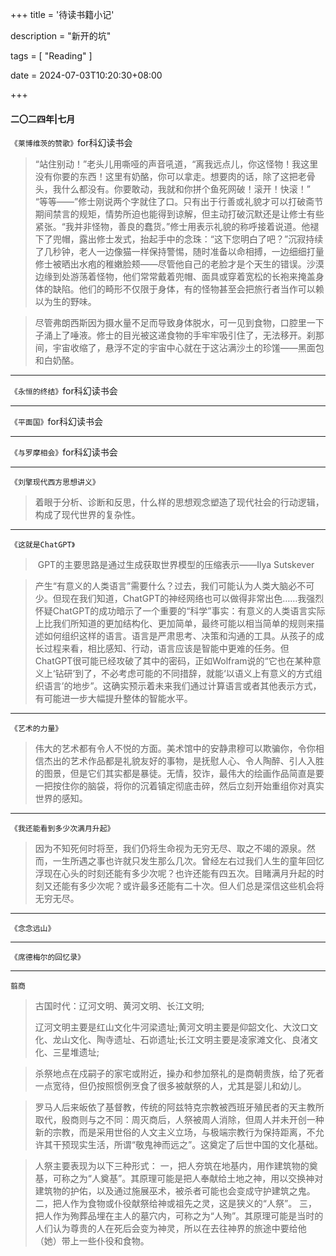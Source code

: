+++
title = '待读书籍小记'

description = "新开的坑"

tags = [ "Reading" ]

date = 2024-07-03T10:20:30+08:00

+++

#### 二〇二四年|七月

`《莱博维茨的赞歌》`for科幻读书会

> ​	“站住别动！”老头儿用嘶哑的声音吼道，“离我远点儿，你这怪物！我这里没有你要的东西！这里有奶酪，你可以拿走。想要肉的话，除了这把老骨头，我什么都没有。你要敢动，我就和你拼个鱼死网破！滚开！快滚！”
> “等等——”修士刚说两个字就住了口。只有出于行善或礼貌才可以打破斋节期间禁言的规矩，情势所迫也能得到谅解，但主动打破沉默还是让修士有些紧张。
> ​	“我并非怪物，善良的蠢货。”修士用表示礼貌的称呼接着说道。他褪下了兜帽，露出修士发式，抬起手中的念珠：“这下您明白了吧？”
> ​	沉寂持续了几秒钟，老人一边像猫一样保持警惕，随时准备以命相搏，一边细细打量修士被晒出水疱的稚嫩脸颊——尽管他自己的老脸才是个天生的错误。沙漠边缘到处游荡着怪物，他们常常戴着兜帽、面具或穿着宽松的长袍来掩盖身体的缺陷。他们的畸形不仅限于身体，有的怪物甚至会把旅行者当作可以赖以为生的野味。

> ​	尽管弗朗西斯因为摄水量不足而导致身体脱水，可一见到食物，口腔里一下子涌上了唾液。修士的目光被这递食物的手牢牢吸引住了，无法移开。刹那间，宇宙收缩了，悬浮不定的宇宙中心就在于这沾满沙土的珍馐——黑面包和白奶酪。

------

`《永恒的终结》`for科幻读书会

------

`《平面国》`for科幻读书会

------

`《与罗摩相会》`for科幻读书会

------

`《刘擎现代西方思想讲义》`

> ​	着眼于分析、诊断和反思，什么样的思想观念塑造了现代社会的行动逻辑，构成了现代世界的复杂性。

------

`《这就是ChatGPT》`

> ​	GPT的主要思路是通过生成获取世界模型的压缩表示——Ilya Sutskever

> ​	产生“有意义的人类语言”需要什么？过去，我们可能认为人类大脑必不可少。但现在我们知道，ChatGPT的神经网络也可以做得非常出色……我强烈怀疑ChatGPT的成功暗示了一个重要的“科学”事实：有意义的人类语言实际上比我们所知道的更加结构化、更加简单，最终可能以相当简单的规则来描述如何组织这样的语言。
> ​	语言是严肃思考、决策和沟通的工具。从孩子的成长过程来看，相比感知、行动，语言应该是智能中更难的任务。但ChatGPT很可能已经攻破了其中的密码，正如Wolfram说的“它也在某种意义上‘钻研’到了，不必考虑可能的不同措辞，就能‘以语义上有意义的方式组织语言’的地步”。这确实预示着未来我们通过计算语言或者其他表示方式，有可能进一步大幅提升整体的智能水平。

------

`《艺术的力量》`

> ​	伟大的艺术都有令人不悦的方面。美术馆中的安静肃穆可以欺骗你，令你相信杰出的艺术作品都是礼貌友好的事物，是抚慰人心、令人陶醉、引人入胜的图景，但是它们其实都是暴徒。无情，狡诈，最伟大的绘画作品简直是要一把按住你的脑袋，将你的沉着镇定彻底击碎，然后立刻开始重组你对真实世界的感知。

------

`《我还能看到多少次满月升起》`

> ​	因为不知死何时将至，我们仍将生命视为无穷无尽、取之不竭的源泉。然而，一生所遇之事也许就只发生那么几次。曾经左右过我们人生的童年回忆浮现在心头的时刻还能有多少次呢？也许还能有四五次。目睹满月升起的时刻又还能有多少次呢？或许最多还能有二十次。但人们总是深信这些机会将无穷无尽。

------

`《念念远山》`

------

`《席德梅尔的回忆录》`

------

`翦商`

> 古国时代：辽河文明、黄河文明、长江文明;
>
> 辽河文明主要是红山文化牛河梁遗址;黄河文明主要是仰韶文化、大汶口文化、龙山文化、陶寺遗址、石峁遗址;长江文明主要是凌家滩文化、良渚文化、三星堆遗址;

> 杀祭地点在戍嗣子的家宅或附近，操办和参加祭礼的是商朝贵族，给了死者一点宽待，但仍按照惯例烹食了很多被献祭的人，尤其是婴儿和幼儿。

> 罗马人后来皈依了基督教，传统的阿兹特克宗教被西班牙殖民者的天主教所取代，殷商则与之不同：周灭商后，人祭被周人消除，但周人并未开创一种新的宗教，而是采用世俗的人文主义立场，与极端宗教行为保持距离，不允许其干预现实生活，所谓“敬鬼神而远之”。这奠定了后世中国的文化基础。

> 人祭主要表现为以下三种形式： 一，把人夯筑在地基内，用作建筑物的奠基，可称之为“人奠基”。其原理可能是把人奉献给土地之神，用以交换神对建筑物的护佑，以及通过施展巫术，被杀者可能也会变成守护建筑之鬼。 二，把人作为食物或仆役献祭给神或祖先之灵，这是狭义的“人祭”。 三，把人作为殉葬品埋在主人的墓穴内，可称之为“人殉”。其原理可能是当时的人们认为尊贵的人在死后会变为神灵，所以在去往神界的旅途中要给他（她）带上一些仆役和食物。
